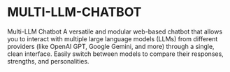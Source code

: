 # MULTI-LLM-CHATBOT
Multi-LLM Chatbot A versatile and modular web-based chatbot that allows you to interact with multiple large language models (LLMs) from different providers (like OpenAI GPT, Google Gemini, and more) through a single, clean interface. Easily switch between models to compare their responses, strengths, and personalities.
